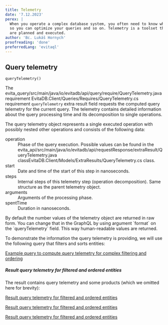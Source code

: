 ```yaml
---
title: Telemetry
date: '7.12.2023'
perex: |
  When you operate a complex database system, you often need to know what is happening under the hood of the database engine,
  so you can optimize your queries and so on. Telemetry is a toolset that helps you to understand how your actions
  are planned and executed.
author: 'Bc. Lukáš Hornych'
proofreading: 'done'
preferredLang: 'evitaql'
---
```


## Query telemetry

<LS to="e,j,r,c">

```evitaql-syntax
queryTelemetry()
```

</LS>

The <LS to="j,e,r"><SourceClass>evita_query/src/main/java/io/evitadb/api/query/require/QueryTelemetry.java</SourceClass> requirement</LS>
<LS to="c"><SourceClass>EvitaDB.Client/Queries/Requires/QueryTelemetry.cs</SourceClass> requirement</LS>
<LS to="g">`queryTelemetry` extra result field</LS>
requests the computed query telemetry for the current query. The telemetry contains detailed information about the query
processing time and its decomposition to single operations.

The query telemetry object represents a single executed operation with possibly nested other operations and consists of
the following data:

<dl>
	<dt>operation</dt>
	<dd>
		Phase of the query execution.
		Possible values can be found in the <LS to="j,e,r,g"><SourceClass>evita_api/src/main/java/io/evitadb/api/requestResponse/extraResult/QueryTelemetry.java</SourceClass> class</LS><LS to="c"><SourceClass>EvitaDB.Client/Models/ExtraResults/QueryTelemetry.cs</SourceClass> class</LS>.
	</dd>
	<dt>start</dt>
	<dd>
		Date and time of the start of this step in nanoseconds.
	</dd>
	<dt>steps</dt>
	<dd>
		Internal steps of this telemetry step (operation decomposition). Same structure as the parent telemetry object.
	</dd>
	<dt>arguments</dt>
	<dd>
		Arguments of the processing phase.
	</dd>
	<dt>spentTime</dt>
	<dd>
		Duration in nanoseconds.
	</dd>
</dl>

<LS to="g">
By default the number values of the telemetry object are returned in raw form. You can change that in the GraphQL by
using argument `format` on the `queryTelemetry` field. This way human-readable values are returned.
</LS>


To demonstrate the information the query telemetry is providing, we will use the following query that filters and sorts
entities:

<SourceCodeTabs requires="evita_functional_tests/src/test/resources/META-INF/documentation/evitaql-init.java" langSpecificTabOnly>

[Example query to compute query telemetry for complex filtering and ordering](/documentation/user/en/query/requirements/examples/telemetry/queryTelemetry.evitaql)
</SourceCodeTabs>

<Note type="info">

<NoteTitle toggles="true">

##### Result query telemetry for filtered and ordered entities

</NoteTitle>

The result contains query telemetry and some products (which we omitted here for brevity):

<LS to="e,j,c">

<MDInclude sourceVariable="extraResults.QueryTelemetry">[Result query telemetry for filtered and ordered entities](/documentation/user/en/query/requirements/examples/telemetry/queryTelemetryResult.evitaql.json.md)</MDInclude>

</LS>
<LS to="g">

<MDInclude sourceVariable="data.queryProduct.extraResults.queryTelemetry">[Result query telemetry for filtered and ordered entities](/documentation/user/en/query/requirements/examples/telemetry/queryTelemetryResult.graphql.json.md)</MDInclude>

</LS>
<LS to="r">

<MDInclude sourceVariable="extraResults.queryTelemetry">[Result query telemetry for filtered and ordered entities](/documentation/user/en/query/requirements/examples/telemetry/queryTelemetryResult.rest.json.md)</MDInclude>

</LS>

</Note>